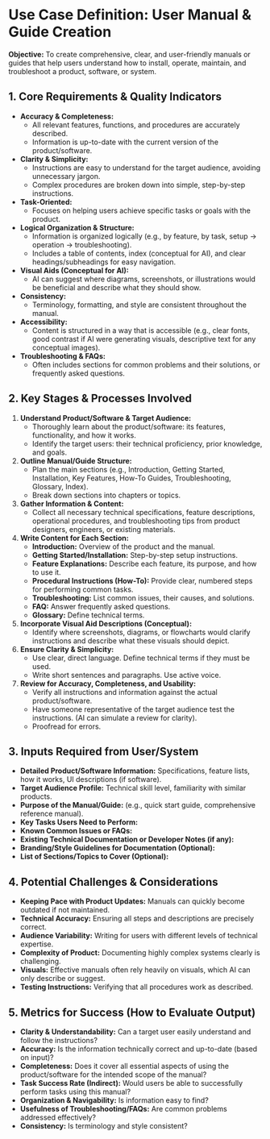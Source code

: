 # Use Case Definition: User Manual & Guide Creation

**Objective:** To create comprehensive, clear, and user-friendly manuals or guides that help users understand how to install, operate, maintain, and troubleshoot a product, software, or system.

## 1. Core Requirements & Quality Indicators

*   **Accuracy & Completeness:**
    *   All relevant features, functions, and procedures are accurately described.
    *   Information is up-to-date with the current version of the product/software.
*   **Clarity & Simplicity:**
    *   Instructions are easy to understand for the target audience, avoiding unnecessary jargon.
    *   Complex procedures are broken down into simple, step-by-step instructions.
*   **Task-Oriented:**
    *   Focuses on helping users achieve specific tasks or goals with the product.
*   **Logical Organization & Structure:**
    *   Information is organized logically (e.g., by feature, by task, setup -> operation -> troubleshooting).
    *   Includes a table of contents, index (conceptual for AI), and clear headings/subheadings for easy navigation.
*   **Visual Aids (Conceptual for AI):**
    *   AI can suggest where diagrams, screenshots, or illustrations would be beneficial and describe what they should show.
*   **Consistency:**
    *   Terminology, formatting, and style are consistent throughout the manual.
*   **Accessibility:**
    *   Content is structured in a way that is accessible (e.g., clear fonts, good contrast if AI were generating visuals, descriptive text for any conceptual images).
*   **Troubleshooting & FAQs:**
    *   Often includes sections for common problems and their solutions, or frequently asked questions.

## 2. Key Stages & Processes Involved

1.  **Understand Product/Software & Target Audience:**
    *   Thoroughly learn about the product/software: its features, functionality, and how it works.
    *   Identify the target users: their technical proficiency, prior knowledge, and goals.
2.  **Outline Manual/Guide Structure:**
    *   Plan the main sections (e.g., Introduction, Getting Started, Installation, Key Features, How-To Guides, Troubleshooting, Glossary, Index).
    *   Break down sections into chapters or topics.
3.  **Gather Information & Content:**
    *   Collect all necessary technical specifications, feature descriptions, operational procedures, and troubleshooting tips from product designers, engineers, or existing materials.
4.  **Write Content for Each Section:**
    *   **Introduction:** Overview of the product and the manual.
    *   **Getting Started/Installation:** Step-by-step setup instructions.
    *   **Feature Explanations:** Describe each feature, its purpose, and how to use it.
    *   **Procedural Instructions (How-To):** Provide clear, numbered steps for performing common tasks.
    *   **Troubleshooting:** List common issues, their causes, and solutions.
    *   **FAQ:** Answer frequently asked questions.
    *   **Glossary:** Define technical terms.
5.  **Incorporate Visual Aid Descriptions (Conceptual):**
    *   Identify where screenshots, diagrams, or flowcharts would clarify instructions and describe what these visuals should depict.
6.  **Ensure Clarity & Simplicity:**
    *   Use clear, direct language. Define technical terms if they must be used.
    *   Write short sentences and paragraphs. Use active voice.
7.  **Review for Accuracy, Completeness, and Usability:**
    *   Verify all instructions and information against the actual product/software.
    *   Have someone representative of the target audience test the instructions. (AI can simulate a review for clarity).
    *   Proofread for errors.

## 3. Inputs Required from User/System

*   **Detailed Product/Software Information:** Specifications, feature lists, how it works, UI descriptions (if software).
*   **Target Audience Profile:** Technical skill level, familiarity with similar products.
*   **Purpose of the Manual/Guide:** (e.g., quick start guide, comprehensive reference manual).
*   **Key Tasks Users Need to Perform:**
*   **Known Common Issues or FAQs:**
*   **Existing Technical Documentation or Developer Notes (if any):**
*   **Branding/Style Guidelines for Documentation (Optional):**
*   **List of Sections/Topics to Cover (Optional):**

## 4. Potential Challenges & Considerations

*   **Keeping Pace with Product Updates:** Manuals can quickly become outdated if not maintained.
*   **Technical Accuracy:** Ensuring all steps and descriptions are precisely correct.
*   **Audience Variability:** Writing for users with different levels of technical expertise.
*   **Complexity of Product:** Documenting highly complex systems clearly is challenging.
*   **Visuals:** Effective manuals often rely heavily on visuals, which AI can only describe or suggest.
*   **Testing Instructions:** Verifying that all procedures work as described.

## 5. Metrics for Success (How to Evaluate Output)

*   **Clarity & Understandability:** Can a target user easily understand and follow the instructions?
*   **Accuracy:** Is the information technically correct and up-to-date (based on input)?
*   **Completeness:** Does it cover all essential aspects of using the product/software for the intended scope of the manual?
*   **Task Success Rate (Indirect):** Would users be able to successfully perform tasks using this manual?
*   **Organization & Navigability:** Is information easy to find?
*   **Usefulness of Troubleshooting/FAQs:** Are common problems addressed effectively?
*   **Consistency:** Is terminology and style consistent?
